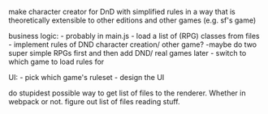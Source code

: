 make character creator for DnD with simplified rules in a way that is theoretically extensible to other editions and other games (e.g. sf's game)

business logic:
    - probably in main.js
        - load a list of (RPG) classes from files
        - implement rules of DND character creation/ other game?
            -maybe do two super simple RPGs first and then add DND/ real games later
        - switch to which game to load rules for

UI:
    - pick which game's ruleset
    - design the UI

do stupidest possible way to get list of files to the renderer. Whether in webpack or not. figure out list of files reading stuff.
